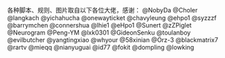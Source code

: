 各种脚本、规则、图片取自以下各位大佬，感谢：
@NobyDa
@Choler
@langkach
@yichahucha
@onewayticket
@chavyleung
@ehpo1
@syzzzf
@barrymchen
@connershua
@lhie1
@eHpo1
@Sunert
@zZPiglet
@Neurogram
@Peng-YM
@lxk0301
@GideonSenku
@toulanboy
@evilbutcher
@yangtingxiao
@whyour
@58xinian
@Orz-3
@blackmatrix7
@rartv
@mieqq
@nianyuguai
@id77
@fokit
@dompling
@lowking